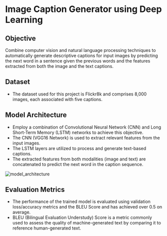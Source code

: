# Image Caption Generator using Deep Learning

## Objective
Combine computer vision and natural language processing techniques to automatically generate descriptive captions for input images by predicting the next word in a sentence given the previous words and the features extracted from both the image and the text captions.

## Dataset
- The dataset used for this project is Flickr8k and comprises 8,000 images, each associated with five captions.

## Model Architecture
- Employ a combination of Convolutional Neural Network (CNN) and Long Short-Term Memory (LSTM) networks to achieve this objective.
- The CNN (VGG16 Network) is used to extract relevant features from the input images.
- The LSTM layers are utilized to process and generate text-based captions.
- The extracted features from both modalities (image and text) are concatenated to predict the next word in the caption sequence.

![model_architecture](https://github.com/cybersamurai2410/Image_Caption/assets/66138996/c33f43a3-d4ef-42c3-8695-caf9e0674b54)

## Evaluation Metrics
- The performance of the trained model is evaluated using validation loss/accuracy metrics and the BLEU Score and has achieved over 0.5 on average.
- BLEU (Bilingual Evaluation Understudy) Score is a metric commonly used to assess the quality of machine-generated text by comparing it to reference human-generated text.
